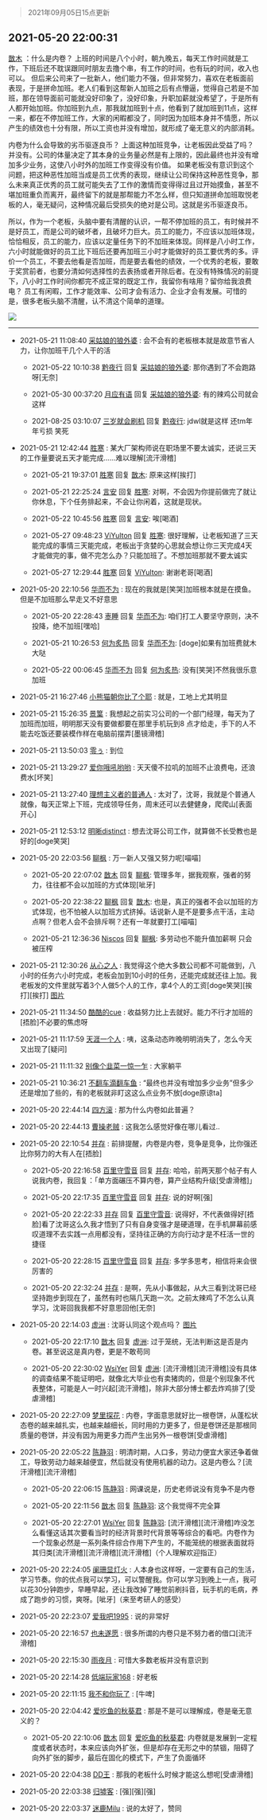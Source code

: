 > 2021年09月05日15点更新
<link rel="stylesheet" href="https://cdn.jsdelivr.net/gh/taotie6/sampleJSON@main/css/photo_show.css">


 ## 2021-05-20 22:00:31 

 [㪚木](https://www.coolapk.com/feed/27108695?shareKey=NjIwZjY2ZTBiM2E1NjEzMTc3Zjk~) ：什么是内卷？
上班的时间是八个小时，朝九晚五，每天工作时间就是工作，下班后还不耽误跟同时朋友去撸个串，有工作的时间，也有玩的时间，收入也可以。
但后来公司来了一批新人，他们能力不强，但非常努力，喜欢在老板面前表现，于是拼命加班。老人们看到这帮新人加班之后有点懵逼<!--break-->，觉得自己若是不加班，那在领导面前可能就没好印象了，没好印象，升职加薪就没希望了，于是所有人都开始加班。你加班到九点，那我就加班到十点，他看到了就加班到11点，这样一来，都在不停加班工作，大家的闲暇都没了，同时因为加班本身并不情愿，所以产生的绩效也十分有限，所以工资也并没有增加，就形成了毫无意义的内部消耗。

内卷为什么会导致的劣币驱逐良币？
上面这种加班竞争，让老板因此受益了吗？并没有。公司的体量决定了其本身的业务量必然是有上限的，因此最终也并没有增加多少业务，这使八小时外的加班工作变得没有价值。
如果老板没有意识到这个问题，把这种恶性加班当成是员工优秀的表现，继续让公司保持这种恶性竞争，那么未来真正优秀的员工就可能失去了工作的激情而变得得过且过开始摸鱼，甚至不堪加班重负而离开，最终留下的就是那帮能力不怎么样，但只知道拼命加班取悦老板的人，毫无疑问，这种情况最后受损失的绝对是公司。这就是劣币驱逐良币。

所以，作为一个老板，头脑中要有清醒的认识，一帮不停加班的员工，有时候并不是好员工，而是公司的破坏者，且破坏力巨大。员工的能力，不应该以加班体现，恰恰相反，员工的能力，应该以定量任务下的不加班来体现。同样是八小时工作，六小时就能做好的员工比下班后还要再加班三小时才能做好的员工要优秀的多。评价一个员工，不要去他看是否加班，而是要去看他的绩效，一个优秀的老板，要敢于奖赏前者，也要分清如何选择性的去表扬或者开除后者。在没有特殊情况的前提下，八小时工作时间你都完不成正常的既定工作，我留你有啥用？留你给我浪费电？
员工有闲暇，工作才能效率、公司才会有活力、企业才会有发展。可惜的是，很多老板头脑不清醒，认不清这个简单的道理。 

<div class="album">
<img class="img-item" src="http://image.coolapk.com/feed/2020/0606/14/1081091_4ed28736_5630_6598@353x200.gif" />
</div>

 ------- 

- 2021-05-21 11:08:40 [采姑娘的狼外婆](uid=2643467) : 会不会有的老板根本就是故意节省人力，让你加班干几个人干的活 

    - 2021-05-22 10:10:38 [黔夜行](uid=1627874) 回复 [采姑娘的狼外婆](uid=2643467): 那你遇到了不会跑路呀[无奈] 

    - 2021-05-30 00:37:20 [月应有语](uid=1457481) 回复 [采姑娘的狼外婆](uid=2643467): 有的辣鸡公司就会这样 

    - 2021-08-25 03:10:07 [三岁就会刷机](uid=3297960) 回复 [黔夜行](uid=1627874): jdwl就是这样 还tm年年亏损 笑死 

- 2021-05-21 12:42:44 [胜寒](uid=621479) : 某大厂架构师说在职场里不要太诚实，还说三天的工作量要说五天才能完成……难以理解[流汗滑稽] 

    - 2021-05-21 19:37:01 [胜寒](uid=621479) 回复 [㪚木](uid=1081091): 原来这样[挨打] 

    - 2021-05-21 22:25:24 [言安](uid=2043658) 回复 [胜寒](uid=621479): 对啊，不会因为你提前做完了就让你休息，下个任务排起来，不会让你闲着，这就是现状。 

    - 2021-05-22 10:45:56 [胜寒](uid=621479) 回复 [言安](uid=2043658): 唉[喝酒] 

    - 2021-05-27 09:48:23 [ViYulton](uid=1007512) 回复 [胜寒](uid=621479): 很好理解，让老板知道了三天能完成的事情三天能完成，老板出于贪婪的心思就会想让你三天完成4天才能做完的事，做不完怎么办？只能加班了。不想加班那就不要太诚实 

    - 2021-05-27 12:29:44 [胜寒](uid=621479) 回复 [ViYulton](uid=1007512): 谢谢老哥[喝酒] 

- 2021-05-20 22:10:56 [华而不为](uid=1212555) : 现在的我就是[笑哭]加班根本就是在摸鱼。但是不加班那么早走又不好意思 

    - 2021-05-20 22:28:43 [栆睡](uid=2246713) 回复 [华而不为](uid=1212555): 咱们打工人要坚守原则，决不投降，绝不加班[嘿哈] 

    - 2021-05-21 10:26:53 [何为炙热](uid=2219821) 回复 [华而不为](uid=1212555): [doge]如果有加班费就木大哒 

    - 2021-05-22 00:06:45 [华而不为](uid=1212555) 回复 [何为炙热](uid=2219821): 没有[笑哭]不然我很乐意加班 

- 2021-05-21 16:27:46 [小熊猫朝你比了个耶](uid=4352062) : 就是，工地上尤其明显 

- 2021-05-21 15:26:35 [景䈎](uid=1918006) : 我想起之前实习公司的一个部门经理，每天为了加班而加班，明明那天没有要做都要在那里手机玩到8 点才给走，手下的人不能去吃饭还要装模作样在电脑前摆弄[墨镜滑稽] 

- 2021-05-21 13:50:03 [零ぅ](uid=4164208) : 到位 

- 2021-05-21 13:29:27 [爱你哦吼哟哟](uid=2337567) : 天天傻不拉叽的加班不止浪费电，还浪费水[坏笑] 

- 2021-05-21 13:27:40 [理想主义者的普通人](uid=1708330) : 太对了，沈哥，我就是个普通人就像，每天正常上下班，完成领导任务，周末还可以去健健身，爬爬山[表面开心] 

- 2021-05-21 12:53:12 [明晰distinct](uid=1960890) : 想去沈哥公司工作，就算做不长受教也是好的[doge笑哭] 

- 2021-05-20 22:03:56 [聊枫](uid=2408757) : 万一新人又强又努力呢[喵喵] 

    - 2021-05-20 22:07:02 [㪚木](uid=1081091) 回复 [聊枫](uid=2408757): 管理多年，据我观察，强者的努力，往往都不会以加班的方式体现[呲牙] 

    - 2021-05-20 22:38:22 [聊枫](uid=2408757) 回复 [㪚木](uid=1081091): 也是，真正的强者不会以加班的方式体现，也不怕被人以加班方式挤掉。话说新人是不是要多点干活，主动点啊？但老人会不会排斥啊？还有一年就要打工[喵喵] 

    - 2021-05-21 12:36:36 [Niscos](uid=1575492) 回复 [聊枫](uid=2408757): 多劳动也不能升值加薪啊 只会被压榨 

- 2021-05-21 12:30:26 [从心之人](uid=3359478) : 我觉得这个绝大多数公司都不可能做到，八小时的任务六小时完成，老板会加到10小时的任务，还能完成就还往上加。我老板发的文件里就写着3个人做5个人的工作，拿4个人的工资[doge笑哭][挨打][挨打] [图片](http://image.coolapk.com/feed/2021/0521/12/3359478_1fed4176_1419_4405@1049x240.png)

- 2021-05-21 11:34:50 [酷酷的cue](uid=2882563) : 收益努力比上去就好。能力不行才加班的[捂脸]不必要的焦虑呀 

- 2021-05-21 11:17:59 [天涯一个人](uid=3225865) : 咦，这条动态昨晚明明消失了，怎么今天又出现了[疑问] 

- 2021-05-21 11:11:32 [别像个韭菜一惊一乍](uid=824256) : 大家躺平 

- 2021-05-21 10:36:21 [不翻车滴翻车鱼](uid=2755635) : “最终也并没有增加多少业务”但多少还是增加了些的，有的老板就非盯这这么点业务不放[doge原谅ta] 

- 2021-05-20 22:44:14 [四方滚](uid=851755) : 那为什么内卷如此普遍？ 

- 2021-05-20 22:44:13 [曹操老贼](uid=2130194) : 这我怎么感觉好像在哪儿看过.. 

- 2021-05-20 22:10:54 [并存](uid=1248138) : 前排提醒，内卷是内卷，竞争是竞争，比你强还比你努力的大有人在[捂脸] 

    - 2021-05-20 22:16:58 [百里守雪音](uid=1080769) 回复 [并存](uid=1248138): 哈哈，前两天那个帖子有人说我内卷，我回复：「单方面碾压不算内卷，算产业结构升级[受虐滑稽]」 

    - 2021-05-20 22:17:35 [百里守雪音](uid=1080769) 回复 [并存](uid=1248138): 说的好啊[强] 

    - 2021-05-20 22:22:33 [并存](uid=1248138) 回复 [百里守雪音](uid=1080769): 说得好，不代表做得好[捂脸]看了沈哥这么久我才悟到了只有自身变强才是硬道理，在手机屏幕前感叹道理不去实践一点用都没有，坚持往正确的方向行动才是不枉活一世的捷径 

    - 2021-05-20 22:28:15 [百里守雪音](uid=1080769) 回复 [并存](uid=1248138): 多学多思考，相信将来会很厉害的 

    - 2021-05-20 22:32:24 [并存](uid=1248138) : 是啊，先从小事做起，从大三看到沈哥已经坚持跑步到现在了，虽然有时也隔几天跑一次。之前太辣鸡了不怎么认真学习，沈哥回我我都不好意思回他[无奈] 

- 2021-05-20 22:14:03 [虚洲](uid=825485) : 沈哥认同这个观点吗？ [图片](http://image.coolapk.com/feed/2021/0520/22/825485_57ec1954_0041_6005@1080x1097.jpeg)

    - 2021-05-20 22:17:10 [㪚木](uid=1081091) 回复 [虚洲](uid=825485): 过于笼统，无法判断这是否是内卷。甚至说这是真内卷，更是不敢苟同 

    - 2021-05-20 22:30:02 [WsiYer](uid=3832235) 回复 [虚洲](uid=825485): [流汗滑稽][流汗滑稽]没有具体的调查结果不能证明吧，就像北大毕业也有卖猪肉的，但是个别现象不代表整体，可能是人一时兴起[流汗滑稽]，除非大部分博士都去炸鸡排了[受虐滑稽] 

- 2021-05-20 22:27:09 [梦里探花](uid=836750) : 内卷，字面意思就好比一根卷饼，从蓬松状态卷的越来越扎实，也越来越细长，同时用的力更多了，但是卷饼还是那根同质量的卷饼，并没有因为用更多力而产生出另外一根卷饼[受虐滑稽] 

- 2021-05-20 22:05:22 [陈静羽](uid=2603765) : 明清时期，人口多，劳动力便宜大家还争着做工，导致劳动力越来越便宜，然后就没有使用机器的动力。这是内卷么？[流汗滑稽][流汗滑稽] 

    - 2021-05-20 22:06:15 [陈静羽](uid=2603765) : 网课说是，历史老师说没有竞争不是内卷 

    - 2021-05-20 22:11:56 [㪚木](uid=1081091) 回复 [陈静羽](uid=2603765): 这个我觉得不完全算 

    - 2021-05-20 22:27:01 [WsiYer](uid=3832235) 回复 [陈静羽](uid=2603765): [流汗滑稽][流汗滑稽]咋没怎么看懂这话其次要看当时的经济背景时代背景等等综合的看吧。内卷作为一个现象必然是一系列条件综合作用下产生的，不能笼统的根据表面就将其归类[流汗滑稽][流汗滑稽][流汗滑稽]（个人理解欢迎指正） 

- 2021-05-20 22:24:05 [阑珊显灯火](uid=4349005) : 人本身也这样呀，一定要有自己的生活，学习节奏。你的优点我可以学习，可以警醒我。你可以学习到晚上一点，我可以花30分钟跑步，早睡早起，还让我改掉了睡觉前刷抖音，玩手机的毛病，养成了跑步的习惯，爽呀。[呲牙]（来至考研人的感受） 

- 2021-05-20 22:23:07 [爱我吧1995](uid=669913) : 说的非常好 

- 2021-05-20 22:16:57 [也未遂愿](uid=3056500) : 很多所谓的内卷只是不努力者的借口[流汗滑稽] 

- 2021-05-20 22:15:30 [雨夜月](uid=2036968) : 可惜大多数老板并没有意识到 

- 2021-05-20 22:14:28 [低端玩家168](uid=3759433) : 好老板 

- 2021-05-20 22:11:15 [我不和你玩了](uid=1007691) : [牛啤] 

- 2021-05-20 22:04:42 [爱吃鱼的秋葵君](uid=1197189) : 那是不是可以理解成，卷是毫无意义的？ 

    - 2021-05-20 22:10:06 [㪚木](uid=1081091) 回复 [爱吃鱼的秋葵君](uid=1197189): 内卷就是发展到一定程度或者状态时，本来应该向外扩张，但是却存在无形之中的禁锢，阻碍了向外扩张的脚步，最后在固化的模式下，产生了负面循环 

- 2021-05-20 22:04:38 [DD王](uid=641913) : 那我的老板什么时候才能这么想呢[受虐滑稽] 

- 2021-05-20 22:03:38 [归墟客](uid=3287587) : [强][强][强] 

- 2021-05-20 22:03:37 [迷鹿Milu](uid=2222548) : 说的太好了，赞同 

